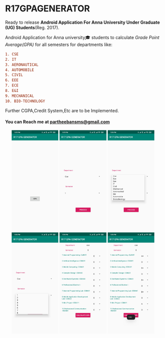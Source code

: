 # R17GPAGENERATOR

Ready to release **Android Application For Anna University Under Graduate (UG) Students**(Reg. 2017).

Android Application for Anna university🎓 students to calculate *Grade Point Average(GPA)* for all semesters for departments like:
  ```diff
  1. CSE
  2. IT
  3. AERONAUTICAL
  4. AUTOMOBILE
  5. CIVIL
  6. EEE
  7. ECE
  8. E&I
  9. MECHANICAL
 10. BIO-TECHNOLOGY
  ```


Further CGPA,Credit System,Etc are to be Implemented.


#### You can Reach me at [partheebansms@gmail.com](mailto://partheebansms@gmail.com)

<p align="center">
<img src="./images/home.jpg" alt="" width="30%" height="20%">
<img src="./images/department_sem_selection.jpg" alt="" width="30%" height="20%">
<img src="./images/department.jpg" alt="" width="30%" height="20%">
<img src="./images/sem.jpg" alt="" width="30%" height="20%">
<img src="./images/subjects.jpg" alt="" width="30%" height="20%">
<img src="./images/gpa calculation.jpg" alt="" width="30%" height="20%">
</p>
